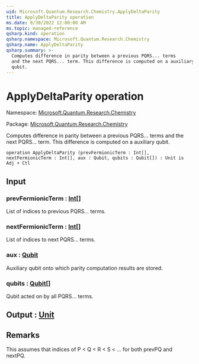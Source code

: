 ```yaml
---
uid: Microsoft.Quantum.Research.Chemistry.ApplyDeltaParity
title: ApplyDeltaParity operation
ms.date: 8/30/2022 12:00:00 AM
ms.topic: managed-reference
qsharp.kind: operation
qsharp.namespace: Microsoft.Quantum.Research.Chemistry
qsharp.name: ApplyDeltaParity
qsharp.summary: >-
  Computes difference in parity between a previous PQRS... terms
  and the next PQRS... term. This difference is computed on a auxiliary
  qubit.
---
```


# ApplyDeltaParity operation

Namespace: [Microsoft.Quantum.Research.Chemistry](xref:Microsoft.Quantum.Research.Chemistry)

Package: [Microsoft.Quantum.Research.Chemistry](https://nuget.org/packages/Microsoft.Quantum.Research.Chemistry)


Computes difference in parity between a previous PQRS... termsand the next PQRS... term. This difference is computed on a auxiliaryqubit.

```qsharp
operation ApplyDeltaParity (prevFermionicTerm : Int[], nextFermionicTerm : Int[], aux : Qubit, qubits : Qubit[]) : Unit is Adj + Ctl
```


## Input

### prevFermionicTerm : [Int](xref:microsoft.quantum.qsharp.valueliterals#int-literals)[]

List of indices to previous PQRS... terms.


### nextFermionicTerm : [Int](xref:microsoft.quantum.qsharp.valueliterals#int-literals)[]

List of indices to next PQRS... terms.


### aux : [Qubit](xref:microsoft.quantum.qsharp.valueliterals#qubit-literals)

Auxiliary qubit onto which parity computation results are stored.


### qubits : [Qubit](xref:microsoft.quantum.qsharp.valueliterals#qubit-literals)[]

Qubit acted on by all PQRS... terms.



## Output : [Unit](xref:microsoft.quantum.qsharp.valueliterals#unit-literal)



## Remarks

This assumes that indices of P < Q < R < S < ... for both prevPQ and nextPQ.